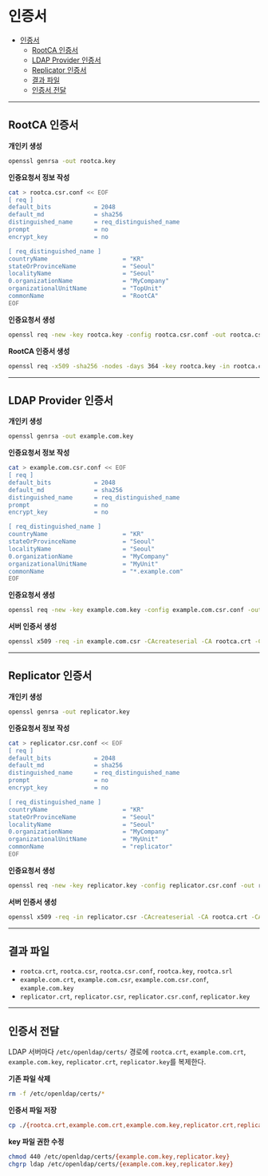 # 인증서

- [인증서](#%ec%9d%b8%ec%a6%9d%ec%84%9c)
  - [RootCA 인증서](#rootca-%ec%9d%b8%ec%a6%9d%ec%84%9c)
  - [LDAP Provider 인증서](#ldap-provider-%ec%9d%b8%ec%a6%9d%ec%84%9c)
  - [Replicator 인증서](#replicator-%ec%9d%b8%ec%a6%9d%ec%84%9c)
  - [결과 파일](#%ea%b2%b0%ea%b3%bc-%ed%8c%8c%ec%9d%bc)
  - [인증서 전달](#%ec%9d%b8%ec%a6%9d%ec%84%9c-%ec%a0%84%eb%8b%ac)

---

## RootCA 인증서

**개인키 생성**

```bash
openssl genrsa -out rootca.key
```

**인증요청서 정보 작성**

```bash
cat > rootca.csr.conf << EOF
[ req ]
default_bits            = 2048
default_md              = sha256
distinguished_name      = req_distinguished_name
prompt                  = no
encrypt_key             = no

[ req_distinguished_name ]
countryName                     = "KR"
stateOrProvinceName             = "Seoul"
localityName                    = "Seoul"
0.organizationName              = "MyCompany"
organizationalUnitName          = "TopUnit"
commonName                      = "RootCA"
EOF
```

**인증요청서 생성**

```bash
openssl req -new -key rootca.key -config rootca.csr.conf -out rootca.csr
```

**RootCA 인증서 생성**

```bash
openssl req -x509 -sha256 -nodes -days 364 -key rootca.key -in rootca.csr -out rootca.crt
```

---

## LDAP Provider 인증서

**개인키 생성**

```bash
openssl genrsa -out example.com.key
```

**인증요청서 정보 작성**

```bash
cat > example.com.csr.conf << EOF
[ req ]
default_bits            = 2048
default_md              = sha256
distinguished_name      = req_distinguished_name
prompt                  = no
encrypt_key             = no

[ req_distinguished_name ]
countryName                     = "KR"
stateOrProvinceName             = "Seoul"
localityName                    = "Seoul"
0.organizationName              = "MyCompany"
organizationalUnitName          = "MyUnit"
commonName                      = "*.example.com"
EOF
```

**인증요청서 생성**

```bash
openssl req -new -key example.com.key -config example.com.csr.conf -out example.com.csr
```

**서버 인증서 생성**

```bash
openssl x509 -req -in example.com.csr -CAcreateserial -CA rootca.crt -CAkey rootca.key -out example.com.crt
```

---

## Replicator 인증서

**개인키 생성**

```bash
openssl genrsa -out replicator.key
```

**인증요청서 정보 작성**

```bash
cat > replicator.csr.conf << EOF
[ req ]
default_bits            = 2048
default_md              = sha256
distinguished_name      = req_distinguished_name
prompt                  = no
encrypt_key             = no

[ req_distinguished_name ]
countryName                     = "KR"
stateOrProvinceName             = "Seoul"
localityName                    = "Seoul"
0.organizationName              = "MyCompany"
organizationalUnitName          = "MyUnit"
commonName                      = "replicator"
EOF
```

**인증요청서 생성**

```bash
openssl req -new -key replicator.key -config replicator.csr.conf -out replicator.csr
```

**서버 인증서 생성**

```bash
openssl x509 -req -in replicator.csr -CAcreateserial -CA rootca.crt -CAkey rootca.key -out replicator.crt
```

---

## 결과 파일

- `rootca.crt`, `rootca.csr`, `rootca.csr.conf`, `rootca.key`, `rootca.srl`
- `example.com.crt`, `example.com.csr`, `example.com.csr.conf`, `example.com.key`
- `replicator.crt`, `replicator.csr`, `replicator.csr.conf`, `replicator.key`

---

## 인증서 전달

LDAP 서버마다 `/etc/openldap/certs/` 경로에 `rootca.crt`, `example.com.crt`, `example.com.key`, `replicator.crt`, `replicator.key`를 복제한다.

**기존 파일 삭제**

```bash
rm -f /etc/openldap/certs/*
```

**인증서 파일 저장**

```bash
cp ./{rootca.crt,example.com.crt,example.com.key,replicator.crt,replicator.key} /etc/openldap/certs/
```

**key 파일 권한 수정**

```bash
chmod 440 /etc/openldap/certs/{example.com.key,replicator.key}
chgrp ldap /etc/openldap/certs/{example.com.key,replicator.key}
```